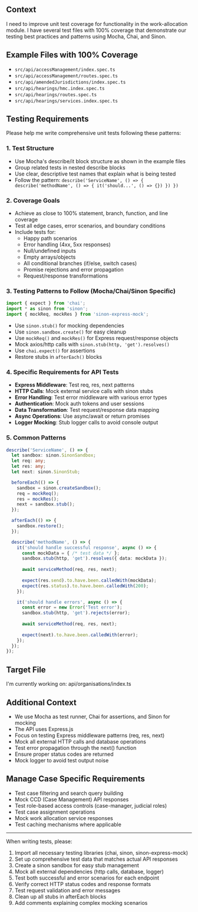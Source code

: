 ## Context
I need to improve unit test coverage for functionality in the work-allocation module. I have several test files with 100% coverage that demonstrate our testing best practices and patterns using Mocha, Chai, and Sinon.

## Example Files with 100% Coverage
- `src/api/accessManagement/index.spec.ts`
- `src/api/accessManagement/routes.spec.ts`
- `src/api/amendedJurisdictions/index.spec.ts`
- `src/api/hearings/hmc.index.spec.ts`
- `src/api/hearings/routes.spec.ts`
- `src/api/hearings/services.index.spec.ts`

## Testing Requirements
Please help me write comprehensive unit tests following these patterns:

### 1. Test Structure
- Use Mocha's describe/it block structure as shown in the example files
- Group related tests in nested describe blocks
- Use clear, descriptive test names that explain what is being tested
- Follow the pattern: `describe('ServiceName', () => { describe('methodName', () => { it('should...', () => {}) }) })`

### 2. Coverage Goals
- Achieve as close to 100% statement, branch, function, and line coverage
- Test all edge cases, error scenarios, and boundary conditions
- Include tests for:
  - Happy path scenarios
  - Error handling (4xx, 5xx responses)
  - Null/undefined inputs
  - Empty arrays/objects
  - All conditional branches (if/else, switch cases)
  - Promise rejections and error propagation
  - Request/response transformations

### 3. Testing Patterns to Follow (Mocha/Chai/Sinon Specific)
```typescript
import { expect } from 'chai';
import * as sinon from 'sinon';
import { mockReq, mockRes } from 'sinon-express-mock';
```

- Use `sinon.stub()` for mocking dependencies
- Use `sinon.sandbox.create()` for easy cleanup
- Use `mockReq()` and `mockRes()` for Express request/response objects
- Mock axios/http calls with `sinon.stub(http, 'get').resolves()`
- Use `chai.expect()` for assertions
- Restore stubs in `afterEach()` blocks

### 4. Specific Requirements for API Tests
- **Express Middleware**: Test req, res, next patterns
- **HTTP Calls**: Mock external service calls with sinon stubs
- **Error Handling**: Test error middleware with various error types
- **Authentication**: Mock auth tokens and user sessions
- **Data Transformation**: Test request/response data mapping
- **Async Operations**: Use async/await or return promises
- **Logger Mocking**: Stub logger calls to avoid console output

### 5. Common Patterns
```typescript
describe('ServiceName', () => {
  let sandbox: sinon.SinonSandbox;
  let req: any;
  let res: any;
  let next: sinon.SinonStub;

  beforeEach(() => {
    sandbox = sinon.createSandbox();
    req = mockReq();
    res = mockRes();
    next = sandbox.stub();
  });

  afterEach(() => {
    sandbox.restore();
  });

  describe('methodName', () => {
    it('should handle successful response', async () => {
      const mockData = { /* test data */ };
      sandbox.stub(http, 'get').resolves({ data: mockData });
      
      await serviceMethod(req, res, next);
      
      expect(res.send).to.have.been.calledWith(mockData);
      expect(res.status).to.have.been.calledWith(200);
    });

    it('should handle errors', async () => {
      const error = new Error('Test error');
      sandbox.stub(http, 'get').rejects(error);
      
      await serviceMethod(req, res, next);
      
      expect(next).to.have.been.calledWith(error);
    });
  });
});
```

## Target File
I'm currently working on: api/organisations/index.ts

## Additional Context
- We use Mocha as test runner, Chai for assertions, and Sinon for mocking
- The API uses Express.js
- Focus on testing Express middleware patterns (req, res, next)
- Mock all external HTTP calls and database operations
- Test error propagation through the next() function
- Ensure proper status codes are returned
- Mock logger to avoid test output noise

## Manage Case Specific Requirements
- Test case filtering and search query building
- Mock CCD (Case Management) API responses
- Test role-based access controls (case-manager, judicial roles)
- Test case assignment operations
- Mock work allocation service responses
- Test caching mechanisms where applicable

---

When writing tests, please:
1. Import all necessary testing libraries (chai, sinon, sinon-express-mock)
2. Set up comprehensive test data that matches actual API responses
3. Create a sinon sandbox for easy stub management
4. Mock all external dependencies (http calls, database, logger)
5. Test both successful and error scenarios for each endpoint
6. Verify correct HTTP status codes and response formats
7. Test request validation and error messages
8. Clean up all stubs in afterEach blocks
9. Add comments explaining complex mocking scenarios